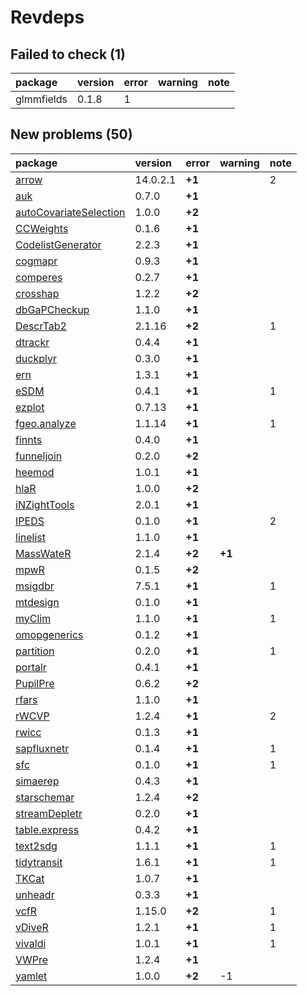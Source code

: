 # Revdeps

## Failed to check (1)

|package    |version |error |warning |note |
|:----------|:-------|:-----|:-------|:----|
|glmmfields |0.1.8   |1     |        |     |

## New problems (50)

|package                |version  |error  |warning |note |
|:----------------------|:--------|:------|:-------|:----|
|[arrow](problems.md#arrow)|14.0.2.1 |__+1__ |        |2    |
|[auk](problems.md#auk) |0.7.0    |__+1__ |        |     |
|[autoCovariateSelection](problems.md#autocovariateselection)|1.0.0    |__+2__ |        |     |
|[CCWeights](problems.md#ccweights)|0.1.6    |__+1__ |        |     |
|[CodelistGenerator](problems.md#codelistgenerator)|2.2.3    |__+1__ |        |     |
|[cogmapr](problems.md#cogmapr)|0.9.3    |__+1__ |        |     |
|[comperes](problems.md#comperes)|0.2.7    |__+1__ |        |     |
|[crosshap](problems.md#crosshap)|1.2.2    |__+2__ |        |     |
|[dbGaPCheckup](problems.md#dbgapcheckup)|1.1.0    |__+1__ |        |     |
|[DescrTab2](problems.md#descrtab2)|2.1.16   |__+2__ |        |1    |
|[dtrackr](problems.md#dtrackr)|0.4.4    |__+1__ |        |     |
|[duckplyr](problems.md#duckplyr)|0.3.0    |__+1__ |        |     |
|[ern](problems.md#ern) |1.3.1    |__+1__ |        |     |
|[eSDM](problems.md#esdm)|0.4.1    |__+1__ |        |1    |
|[ezplot](problems.md#ezplot)|0.7.13   |__+1__ |        |     |
|[fgeo.analyze](problems.md#fgeoanalyze)|1.1.14   |__+1__ |        |1    |
|[finnts](problems.md#finnts)|0.4.0    |__+1__ |        |     |
|[funneljoin](problems.md#funneljoin)|0.2.0    |__+2__ |        |     |
|[heemod](problems.md#heemod)|1.0.1    |__+1__ |        |     |
|[hlaR](problems.md#hlar)|1.0.0    |__+2__ |        |     |
|[iNZightTools](problems.md#inzighttools)|2.0.1    |__+1__ |        |     |
|[IPEDS](problems.md#ipeds)|0.1.0    |__+1__ |        |2    |
|[linelist](problems.md#linelist)|1.1.0    |__+1__ |        |     |
|[MassWateR](problems.md#masswater)|2.1.4    |__+2__ |__+1__  |     |
|[mpwR](problems.md#mpwr)|0.1.5    |__+2__ |        |     |
|[msigdbr](problems.md#msigdbr)|7.5.1    |__+1__ |        |1    |
|[mtdesign](problems.md#mtdesign)|0.1.0    |__+1__ |        |     |
|[myClim](problems.md#myclim)|1.1.0    |__+1__ |        |1    |
|[omopgenerics](problems.md#omopgenerics)|0.1.2    |__+1__ |        |     |
|[partition](problems.md#partition)|0.2.0    |__+1__ |        |1    |
|[portalr](problems.md#portalr)|0.4.1    |__+1__ |        |     |
|[PupilPre](problems.md#pupilpre)|0.6.2    |__+2__ |        |     |
|[rfars](problems.md#rfars)|1.1.0    |__+1__ |        |     |
|[rWCVP](problems.md#rwcvp)|1.2.4    |__+1__ |        |2    |
|[rwicc](problems.md#rwicc)|0.1.3    |__+1__ |        |     |
|[sapfluxnetr](problems.md#sapfluxnetr)|0.1.4    |__+1__ |        |1    |
|[sfc](problems.md#sfc) |0.1.0    |__+1__ |        |1    |
|[simaerep](problems.md#simaerep)|0.4.3    |__+1__ |        |     |
|[starschemar](problems.md#starschemar)|1.2.4    |__+2__ |        |     |
|[streamDepletr](problems.md#streamdepletr)|0.2.0    |__+1__ |        |     |
|[table.express](problems.md#tableexpress)|0.4.2    |__+1__ |        |     |
|[text2sdg](problems.md#text2sdg)|1.1.1    |__+1__ |        |1    |
|[tidytransit](problems.md#tidytransit)|1.6.1    |__+1__ |        |1    |
|[TKCat](problems.md#tkcat)|1.0.7    |__+1__ |        |     |
|[unheadr](problems.md#unheadr)|0.3.3    |__+1__ |        |     |
|[vcfR](problems.md#vcfr)|1.15.0   |__+2__ |        |1    |
|[vDiveR](problems.md#vdiver)|1.2.1    |__+1__ |        |1    |
|[vivaldi](problems.md#vivaldi)|1.0.1    |__+1__ |        |1    |
|[VWPre](problems.md#vwpre)|1.2.4    |__+1__ |        |     |
|[yamlet](problems.md#yamlet)|1.0.0    |__+2__ |-1      |     |

